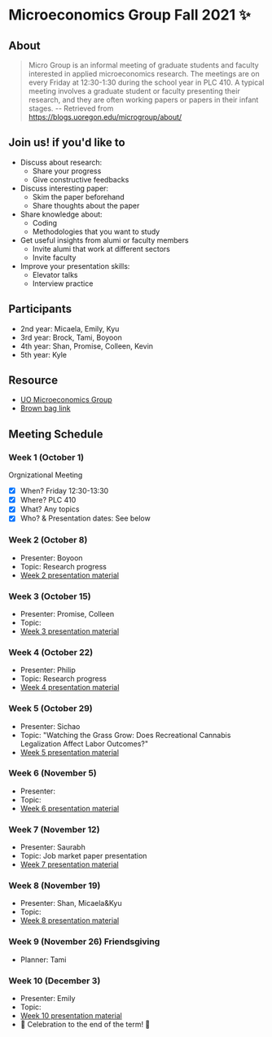 # Microeconomics Group Fall 2021 ✨

## About 
> Micro Group is an informal meeting of graduate students and faculty interested in applied microeconomics research.  The meetings are on every Friday at 12:30-1:30 during the school year in PLC 410.  A typical meeting involves a graduate student or faculty presenting their research, and they are often working papers or papers in their infant stages. 
-- Retrieved from  https://blogs.uoregon.edu/microgroup/about/ 


## Join us! if you'd like to 
- Discuss about research: 
  - Share your progress 
  - Give constructive feedbacks
- Discuss interesting paper:
  - Skim the paper beforehand
  - Share thoughts about the paper
- Share knowledge about:
  - Coding
  - Methodologies that you want to study
- Get useful insights from alumi or faculty members
  - Invite alumi that work at different sectors 
  - Invite faculty 
- Improve your presentation skills:
  - Elevator talks
  - Interview practice

## Participants
- 2nd year: Micaela, Emily, Kyu
- 3rd year: Brock, Tami, Boyoon
- 4th year: Shan, Promise, Colleen, Kevin
- 5th year: Kyle


## Resource
- [UO Microeconomics Group](https://blogs.uoregon.edu/microgroup/about/)
- [Brown bag link](https://lists.uoregon.edu/mailman/listinfo/econ_micro_brownbag)


## Meeting Schedule
### Week 1 (October 1) 
Orgnizational Meeting
- [X] When? Friday 12:30-13:30
- [X] Where? PLC 410
- [X] What? Any topics
- [X] Who? & Presentation dates: See below

### Week 2 (October 8)
- Presenter: Boyoon
- Topic: Research progress
- [Week 2 presentation material](https://github.com/uo-microgroup/week02.git)


### Week 3 (October 15)
- Presenter: Promise, Colleen
- Topic: 
- [Week 3 presentation material](https://cobriant.github.io/emacs_presentation.html)
  
### Week 4 (October 22)
- Presenter: Philip
- Topic: Research progress
- [Week 4 presentation material]()

### Week 5 (October 29)
- Presenter: Sichao
- Topic: "Watching the Grass Grow: Does Recreational Cannabis Legalization Affect Labor Outcomes?"
- [Week 5 presentation material]()

### Week 6 (November 5)
- Presenter: 
- Topic: 
- [Week 6 presentation material]()

### Week 7 (November 12)
- Presenter: Saurabh
- Topic: Job market paper presentation
- [Week 7 presentation material]()

### Week 8 (November 19)
- Presenter: Shan, Micaela&Kyu
- Topic: 
- [Week 8 presentation material]()

### Week 9 (November 26) Friendsgiving
- Planner: Tami

### Week 10 (December 3)
- Presenter: Emily
- Topic: 
- [Week 10 presentation material]()
- 🎉 Celebration to the end of the term! 🎉




